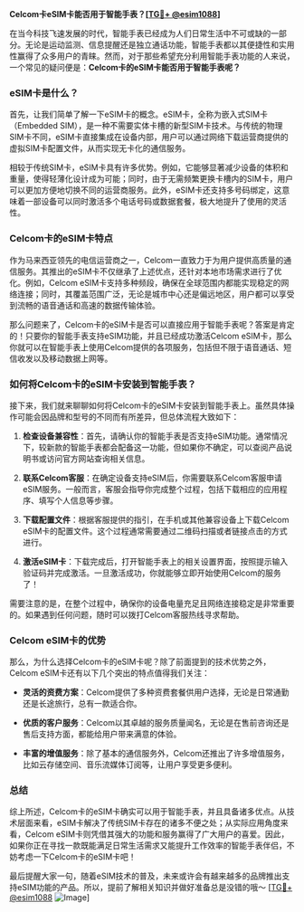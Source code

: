 **Celcom卡eSIM卡能否用于智能手表？[[TG💪+ @esim1088](https://t.me/s/esim1088)]**

在当今科技飞速发展的时代，智能手表已经成为人们日常生活中不可或缺的一部分。无论是运动监测、信息提醒还是独立通话功能，智能手表都以其便捷性和实用性赢得了众多用户的青睐。然而，对于那些希望充分利用智能手表功能的人来说，一个常见的疑问便是：**Celcom卡的eSIM卡能否用于智能手表呢？**

### eSIM卡是什么？

首先，让我们简单了解一下eSIM卡的概念。eSIM卡，全称为嵌入式SIM卡（Embedded SIM），是一种不需要实体卡槽的新型SIM卡技术。与传统的物理SIM卡不同，eSIM卡直接集成在设备内部，用户可以通过网络下载运营商提供的虚拟SIM卡配置文件，从而实现无卡化的通信服务。

相较于传统SIM卡，eSIM卡具有许多优势。例如，它能够显著减少设备的体积和重量，使得轻薄化设计成为可能；同时，由于无需频繁更换卡槽内的SIM卡，用户可以更加方便地切换不同的运营商服务。此外，eSIM卡还支持多号码绑定，这意味着一部设备可以同时激活多个电话号码或数据套餐，极大地提升了使用的灵活性。

### Celcom卡的eSIM卡特点

作为马来西亚领先的电信运营商之一，Celcom一直致力于为用户提供高质量的通信服务。其推出的eSIM卡不仅继承了上述优点，还针对本地市场需求进行了优化。例如，Celcom eSIM卡支持多种频段，确保在全球范围内都能实现稳定的网络连接；同时，其覆盖范围广泛，无论是城市中心还是偏远地区，用户都可以享受到流畅的语音通话和高速的数据传输体验。

那么问题来了，Celcom卡的eSIM卡是否可以直接应用于智能手表呢？答案是肯定的！只要你的智能手表支持eSIM功能，并且已经成功激活Celcom eSIM卡，那么你就可以在智能手表上使用Celcom提供的各项服务，包括但不限于语音通话、短信收发以及移动数据上网等。

### 如何将Celcom卡的eSIM卡安装到智能手表？

接下来，我们就来聊聊如何将Celcom卡的eSIM卡安装到智能手表上。虽然具体操作可能会因品牌和型号的不同而有所差异，但总体流程大致如下：

1. **检查设备兼容性**：首先，请确认你的智能手表是否支持eSIM功能。通常情况下，较新款的智能手表都会配备这一功能，但如果你不确定，可以查阅产品说明书或访问官方网站查询相关信息。

2. **联系Celcom客服**：在确定设备支持eSIM后，你需要联系Celcom客服申请eSIM服务。一般而言，客服会指导你完成整个过程，包括下载相应的应用程序、填写个人信息等步骤。

3. **下载配置文件**：根据客服提供的指引，在手机或其他兼容设备上下载Celcom eSIM卡的配置文件。这个过程通常需要通过二维码扫描或者链接点击的方式进行。

4. **激活eSIM卡**：下载完成后，打开智能手表上的相关设置界面，按照提示输入验证码并完成激活。一旦激活成功，你就能够立即开始使用Celcom的服务了！

需要注意的是，在整个过程中，确保你的设备电量充足且网络连接稳定是非常重要的。如果遇到任何问题，随时可以拨打Celcom客服热线寻求帮助。

### Celcom eSIM卡的优势

那么，为什么选择Celcom卡的eSIM卡呢？除了前面提到的技术优势之外，Celcom eSIM卡还有以下几个突出的特点值得我们关注：

- **灵活的资费方案**：Celcom提供了多种资费套餐供用户选择，无论是日常通勤还是长途旅行，总有一款适合你。
  
- **优质的客户服务**：Celcom以其卓越的服务质量闻名，无论是在售前咨询还是售后支持方面，都能给用户带来满意的体验。

- **丰富的增值服务**：除了基本的通信服务外，Celcom还推出了许多增值服务，比如云存储空间、音乐流媒体订阅等，让用户享受更多便利。

### 总结

综上所述，Celcom卡的eSIM卡确实可以用于智能手表，并且具备诸多优点。从技术层面来看，eSIM卡解决了传统SIM卡存在的诸多不便之处；从实际应用角度来看，Celcom eSIM卡则凭借其强大的功能和服务赢得了广大用户的喜爱。因此，如果你正在寻找一款既能满足日常生活需求又能提升工作效率的智能手表伴侣，不妨考虑一下Celcom卡的eSIM卡吧！

最后提醒大家一句，随着eSIM技术的普及，未来或许会有越来越多的品牌推出支持eSIM功能的产品。所以，提前了解相关知识并做好准备总是没错的哦～ [[TG💪+ @esim1088](https://t.me/s/esim1088) ![Image](https://i.postimg.cc/4NQfJmqS/Snipaste-2025-05-13-00-14-12.png)]